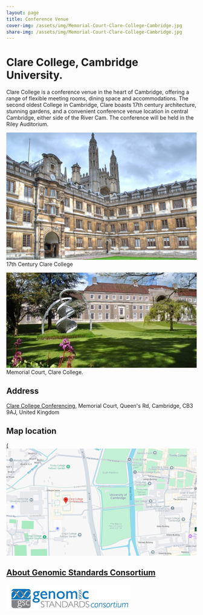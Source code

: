 ```yaml
---
layout: page
title: Conference Venue
cover-img: /assets/img/Memorial-Court-Clare-College-Cambridge.jpg
share-img: /assets/img/Memorial-Court-Clare-College-Cambridge.jpg
---
```


# Clare College, Cambridge University.

Clare College is a conference venue in the heart of Cambridge, offering a range of flexible meeting rooms,
dining space and accommodations. The second oldest College in Cambridge, Clare boasts 17th century
architecture, stunning gardens, and a convenient conference venue location in central Cambridge, either side
of the River Cam. The conference will be held in the Riley Auditorium.

![Clare-College](../assets/img/clare-college.jpg)
17th Century Clare College


![Clare-Memorial_court](../assets/img/Memorial-Court-Clare-College-Cambridge.jpg)
Memorial Court, Clare College.

## Address
[Clare College Conferencing](https://www.clareconferencing.com/), Memorial Court, Queen's Rd, Cambridge, CB3 9AJ, United Kingdom

## Map location

[(![clare-google-map](../assets/img/clare-location.png)](https://maps.app.goo.gl/PZgoxzvmjbZo3kAv9)





## [About Genomic Standards Consortium](https://www.gensc.org/)
![GenSC logo](../assets/img/gsc_logo_sml.png)


